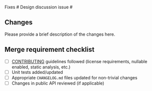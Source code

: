 Fixes #
Design discussion issue #

## Changes

Please provide a brief description of the changes here.

## Merge requirement checklist

* [ ] [CONTRIBUTING](./CONTRIBUTING.md) guidelines followed (license requirements, nullable enabled, static analysis, etc.)
* [ ] Unit tests added/updated
* [ ] Appropriate `CHANGELOG.md` files updated for non-trivial changes
* [ ] Changes in public API reviewed (if applicable)
